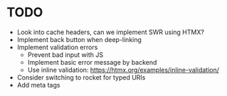 # TODO

- Look into cache headers, can we implement SWR using HTMX?
- Implement back button when deep-linking
- Implement validation errors
    - Prevent bad input with JS
    - Implement basic error message by backend
    - Use inline validation: https://htmx.org/examples/inline-validation/
- Consider switching to rocket for typed URIs
- Add <head> meta tags 
